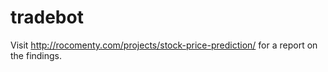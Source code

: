 # tradebot

Visit http://rocomenty.com/projects/stock-price-prediction/ for a report on the findings. 
